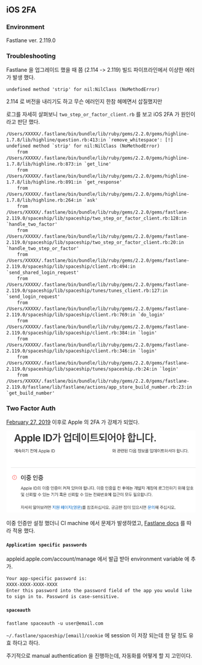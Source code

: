 ## iOS 2FA

### Environment

Fastlane ver. 2.119.0

### Troubleshooting

Fastlane 을 업그레이드 했을 때 쯤 (2.114 -> 2.119) 빌드 파이프라인에서 이상한 에러가 발생 했다.

```
undefined method 'strip' for nil:NilClass (NoMethodError)
```

2.114 로 버전을 내리기도 하고 무슨 에러인지 한참 헤메면서 삽질했지만

로그를 자세히 살펴보니 `two_step_or_factor_client.rb` 를 보고 iOS 2FA 가 원인이라고 판단 했다.

```
/Users/XXXXX/.fastlane/bin/bundle/lib/ruby/gems/2.2.0/gems/highline-1.7.8/lib/highline/question.rb:413:in `remove_whitespace': [!] undefined method `strip' for nil:NilClass (NoMethodError)
	from /Users/XXXXX/.fastlane/bin/bundle/lib/ruby/gems/2.2.0/gems/highline-1.7.8/lib/highline.rb:873:in `get_line'
	from /Users/XXXXX/.fastlane/bin/bundle/lib/ruby/gems/2.2.0/gems/highline-1.7.8/lib/highline.rb:891:in `get_response'
	from /Users/XXXXX/.fastlane/bin/bundle/lib/ruby/gems/2.2.0/gems/highline-1.7.8/lib/highline.rb:264:in `ask'
	from /Users/XXXXX/.fastlane/bin/bundle/lib/ruby/gems/2.2.0/gems/fastlane-2.119.0/spaceship/lib/spaceship/two_step_or_factor_client.rb:128:in `handle_two_factor'
	from /Users/XXXXX/.fastlane/bin/bundle/lib/ruby/gems/2.2.0/gems/fastlane-2.119.0/spaceship/lib/spaceship/two_step_or_factor_client.rb:20:in `handle_two_step_or_factor'
	from /Users/XXXXX/.fastlane/bin/bundle/lib/ruby/gems/2.2.0/gems/fastlane-2.119.0/spaceship/lib/spaceship/client.rb:494:in `send_shared_login_request'
	from /Users/XXXXX/.fastlane/bin/bundle/lib/ruby/gems/2.2.0/gems/fastlane-2.119.0/spaceship/lib/spaceship/tunes/tunes_client.rb:127:in `send_login_request'
	from /Users/XXXXX/.fastlane/bin/bundle/lib/ruby/gems/2.2.0/gems/fastlane-2.119.0/spaceship/lib/spaceship/client.rb:769:in `do_login'
	from /Users/XXXXX/.fastlane/bin/bundle/lib/ruby/gems/2.2.0/gems/fastlane-2.119.0/spaceship/lib/spaceship/client.rb:384:in `login'
	from /Users/XXXXX/.fastlane/bin/bundle/lib/ruby/gems/2.2.0/gems/fastlane-2.119.0/spaceship/lib/spaceship/client.rb:346:in `login'
	from /Users/XXXXX/.fastlane/bin/bundle/lib/ruby/gems/2.2.0/gems/fastlane-2.119.0/spaceship/lib/spaceship/tunes/spaceship.rb:24:in `login'
	from /Users/XXXXX/.fastlane/bin/bundle/lib/ruby/gems/2.2.0/gems/fastlane-2.119.0/fastlane/lib/fastlane/actions/app_store_build_number.rb:23:in `get_build_number'
```

### Two Factor Auth

[February 27, 2019](https://developer.apple.com/news/?id=02202019a) 이후로 Apple 의 2FA 가 강제가 되었다.

![image](images/two_factor_auth.png)

이중 인증만 설정 했더니 CI machine 에서 문제가 발생하였고, [Fastlane docs](https://docs.fastlane.tools/best-practices/continuous-integration/#two-step-or-two-factor-auth) 를 따라 적용 했다.

#### `Application specific passwords`

appleid.apple.com/account/manage 에서 발급 받아 environment variable 에 추가.

```
Your app-specific password is:
XXXX-XXXX-XXXX-XXXX
Enter this password into the password field of the app you would like to sign in to. Password is case-sensitive. 
```

#### `spaceauth`

```
fastlane spaceauth -u user@email.com
```

`~/.fastlane/spaceship/[email]/cookie` 에 session 이 저장 되는데 한 달 정도 유효 하다고 하다.

주기적으로 manual authentication 을 진행하는데, 자동화를 어떻게 할 지 고민이다.
